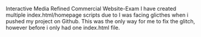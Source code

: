 Interactive Media Refined Commercial Website-Exam
I have created multiple index.html/homepage scripts due to I was facing glicthes when i pushed my project on Github. This was the only way for me to fix the glitch, however before i only had one index.html file.
